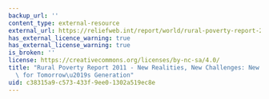 ```yaml
---
backup_url: ''
content_type: external-resource
external_url: https://reliefweb.int/report/world/rural-poverty-report-2011-new-realities-new-challenges-new-opportunities-tomorrows
has_external_licence_warning: true
has_external_license_warning: true
is_broken: ''
license: https://creativecommons.org/licenses/by-nc-sa/4.0/
title: "Rural Poverty Report 2011 - New Realities, New Challenges: New Opportunities\
  \ for Tomorrow\u2019s Generation"
uid: c38315a9-c573-433f-9ee0-1302a519ec8e
---
```

